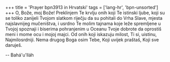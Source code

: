 +++
title = 'Prayer bpn3913 in Hrvatski'
tags = ['lang-hr', 'bpn-unsorted']
+++
O, Bože, moj Bože! Preklinjem Te krvlju onih koji Te istinski ljube, koji su se toliko zanijeli Tvojom slatkom riječju da su pohitali do Vrha Slave, mjesta najslavnijeg mučeništva, i usrdno Te molim tajnama koje leže spremljene u Tvojoj spoznaji i biserima pohranjenim u Oceanu Tvoje dobrote da oprostiš meni i mome ocu i mojoj majci. Od onih koji iskazuju milost, Ti si, uistinu, Najmilosrdniji. Nema drugog Boga osim Tebe, Koji uvijek praštaš, Koji sve daruješ.

-- Bahá'u'lláh
